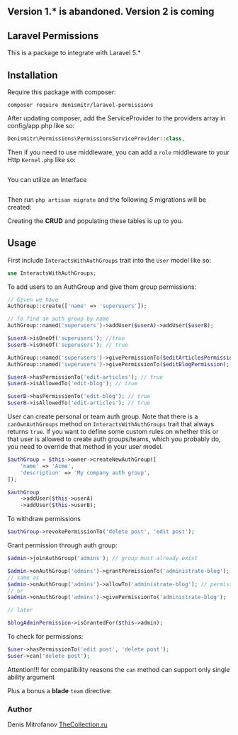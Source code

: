 ## Version 1.* is abandoned. Version 2 is coming

## Laravel Permissions

This is a package to integrate with Laravel 5.*

## Installation

Require this package with composer:

```shell
composer require denismitr/laravel-permissions
```

After updating composer, add the ServiceProvider to the providers array in config/app.php like so:

```php
Denismitr\Permissions\PermissionsServiceProvider::class,
```

Then if you need to use middleware, you can add a `role` middleware to your Http `Kernel.php` like so:

```php

```

You can utilize an Interface
```php

```

Then run `php artisan migrate` and the following _5_ migrations will be created:



Creating the __CRUD__ and populating these tables is up to you.

## Usage

First include `InteractsWithAuthGroups` trait into the `User` model like so:

```php
use InteractsWithAuthGroups;
```

To add users to an AuthGroup and give them group permissions:

```php
// Given we have
AuthGroup::create(['name' => 'superusers']);

// To find an auth group by name
AuthGroup::named('superusers')->addUser($userA)->addUser($userB);

$userA->isOneOf('superusers'); //true
$userB->isOneOf('superusers'); // true

AuthGroup::named('superusers')->givePermissionTo($editArticlesPermission);
AuthGroup::named('superusers')->givePermissionTo($editBlogPermission);

$userA->hasPermissionTo('edit-articles'); // true
$userA->isAllowedTo('edit-blog'); // true

$userB->hasPermissionTo('edit-blog'); // true
$userB->isAllowedTo('edit-articles'); // true
```

User can create personal or team auth group. Note that there is a `canOwnAuthGroups` method on
`InteractsWithAuthGroups` trait that always returns `true`. If you want to define some custom rules on
whether this or that user is allowed to create auth groups/teams, which you probably do, you need to 
override that method in your user model. 
```php
$authGroup = $this->owner->createNewAuthGroup([
    'name' => 'Acme',
    'description' => 'My company auth group',
]);

$authGroup
    ->addUser($this->userA)
    ->addUser($this->userB);
```

To withdraw permissions
```php
$authGroup->revokePermissionTo('delete post', 'edit post');
```

Grant permission through auth group:
```php
$admin->joinAuthGroup('admins'); // group must already exist

$admin->onAuthGroup('admins')->grantPermissionTo('administrate-blog'); // permission must already exist
// same as
$admin->onAuthGroup('admins')->allowTo('administrate-blog'); // permission must already exist
// or
$admin->onAuthGroup('admins')->givePermissionTo('administrate-blog');

// later

$blogAdminPermission->isGrantedFor($this->admin);
```

To check for permissions:
```php
$user->hasPermissionTo('edit post', 'delete post');
$user->can('delete post');
```

Attention!!! for compatibility reasons the ```can``` method can support only single ability argument


Plus a bonus a __blade__ `team` directive:


### Author

Denis Mitrofanov
[TheCollection.ru](https://thecollection.ru)
